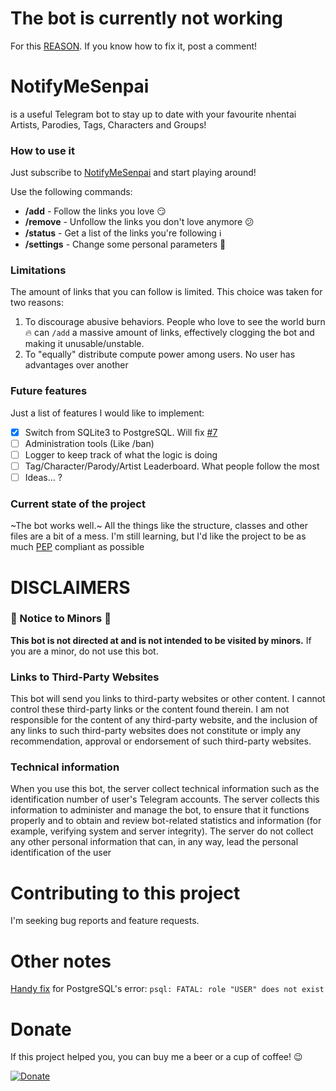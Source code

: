 # The bot is currently not working

For this [REASON](https://github.com/brodo97/NotifyMeSenpai/issues/13). If you know how to fix it, post a comment! 


# NotifyMeSenpai
is a useful Telegram bot to stay up to date with your favourite nhentai Artists, Parodies, Tags,
Characters and Groups!


### How to use it
Just subscribe to [NotifyMeSenpai](https://t.me/notifymesenpai_bot) and start playing around!

Use the following commands:
- **/add** - Follow the links you love :smirk:
- **/remove** - Unfollow the links you don't love anymore :confused:
- **/status** - Get a list of the links you're following :information_source:
- **/settings** - Change some personal parameters :wrench:


### Limitations
The amount of links that you can follow is limited. This choice was taken for two reasons:
1. To discourage abusive behaviors. People who love to see the world burn :fire: can `/add` a massive amount of links,
effectively clogging the bot and making it unusable/unstable.
2. To "equally" distribute compute power among users. No user has advantages over another


### Future features
Just a list of features I would like to implement:
- [x] Switch from SQLite3 to PostgreSQL. Will fix [#7](https://github.com/brodo97/NotifyMeSenpai/issues/7)
- [ ] Administration tools (Like /ban)
- [ ] Logger to keep track of what the logic is doing
- [ ] Tag/Character/Parody/Artist Leaderboard. What people follow the most
- [ ] Ideas... ?

### Current state of the project
~The bot works well.~ All the things like the structure, classes and other files are a bit of a mess.
I'm still learning, but I'd like the project to be as much [PEP](https://peps.python.org/) compliant as possible



# DISCLAIMERS

### :underage: Notice to Minors :underage:
**This bot is not directed at and is not intended to be visited by minors.**
If you are a minor, do not use this bot.

### Links to Third-Party Websites
This bot will send you links to third-party websites or other content. I cannot control these third-party links or the
content found therein. I am not responsible for the content of any third-party website, and the inclusion of any links
to such third-party websites does not constitute or imply any recommendation, approval or endorsement of such
third-party websites.

### Technical information
When you use this bot, the server collect technical information such as the identification number of user's Telegram
accounts. The server collects this information to administer and manage the bot, to ensure that it functions properly
and to obtain and review bot-related statistics and information (for example, verifying system and server integrity).
The server do not collect any other personal information that can, in any way, lead the personal identification of the
user

# Contributing to this project
I'm seeking bug reports and feature requests.

# Other notes
[Handy fix](https://github.com/PostgresApp/PostgresApp/issues/313#issuecomment-192461641) for PostgreSQL's error:
`psql: FATAL: role "USER" does not exist`

# Donate
If this project helped you, you can buy me a beer or a cup of coffee! :wink:

[![Donate](https://img.shields.io/badge/Donate-PayPal-blue.svg?style=for-the-badge&logo=paypal)](
https://www.paypal.me/notifysenpai)
